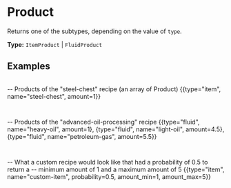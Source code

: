# Product

Returns one of the subtypes, depending on the value of `type`.

**Type:** `ItemProduct` | `FluidProduct`

## Examples

```
```
-- Products of the "steel-chest" recipe (an array of Product)
{{type="item", name="steel-chest", amount=1}}
```
```

```
```
-- Products of the "advanced-oil-processing" recipe
{{type="fluid", name="heavy-oil", amount=1},
  {type="fluid", name="light-oil", amount=4.5},
  {type="fluid", name="petroleum-gas", amount=5.5}}
```
```

```
```
-- What a custom recipe would look like that had a probability of 0.5 to return a
-- minimum amount of 1 and a maximum amount of 5
{{type="item", name="custom-item", probability=0.5, amount_min=1, amount_max=5}}
```
```


